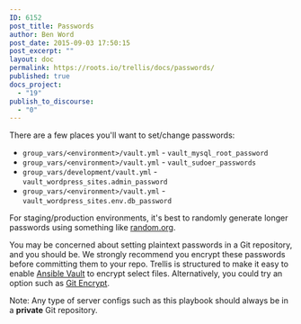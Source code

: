 ```yaml
---
ID: 6152
post_title: Passwords
author: Ben Word
post_date: 2015-09-03 17:50:15
post_excerpt: ""
layout: doc
permalink: https://roots.io/trellis/docs/passwords/
published: true
docs_project:
  - "19"
publish_to_discourse:
  - "0"
---
```

There are a few places you'll want to set/change passwords:

* `group_vars/<environment>/vault.yml` - `vault_mysql_root_password`
* `group_vars/<environment>/vault.yml` - `vault_sudoer_passwords`
* `group_vars/development/vault.yml` - `vault_wordpress_sites.admin_password`
* `group_vars/<environment>/vault.yml` - `vault_wordpress_sites.env.db_password`

For staging/production environments, it's best to randomly generate longer passwords using something like [random.org](http://www.random.org/passwords/).

You may be concerned about setting plaintext passwords in a Git repository, and you should be. We strongly recommend you encrypt these passwords before committing them to your repo. Trellis is structured to make it easy to enable [Ansible Vault](https://roots.io/trellis/docs/vault/) to encrypt select files. Alternatively, you could try an option such as [Git Encrypt](https://github.com/shadowhand/git-encrypt).

Note: Any type of server configs such as this playbook should always be in a **private** Git repository.
